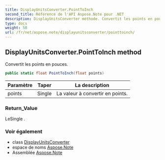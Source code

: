 ```yaml
---
title: DisplayUnitsConverter.PointToInch
second_title: Référence de l'API Aspose.Note pour .NET
description: DisplayUnitsConverter méthode. Convertit les points en pouces.
type: docs
weight: 50
url: /fr/net/aspose.note/displayunitsconverter/pointtoinch/
---
```

## DisplayUnitsConverter.PointToInch method

Convertit les points en pouces.

```csharp
public static float PointToInch(float points)
```

| Paramètre | Taper | La description |
| --- | --- | --- |
| points | Single | La valeur à convertir en points. |

### Return_Value

LeSingle .

### Voir également

* class [DisplayUnitsConverter](../)
* espace de noms [Aspose.Note](../../displayunitsconverter/)
* Assemblée [Aspose.Note](../../../)


